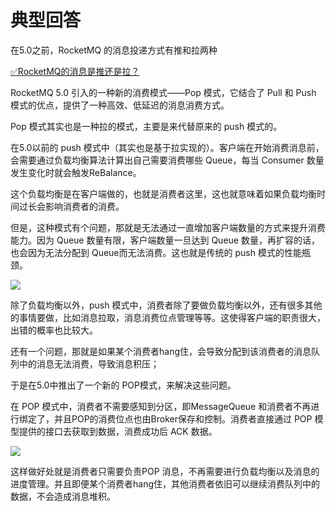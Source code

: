 # 典型回答


在5.0之前，RocketMQ 的消息投递方式有推和拉两种



[✅RocketMQ的消息是推还是拉？](https://www.yuque.com/hollis666/qyhor6/bzhy0q)



RocketMQ 5.0 引入的一种新的消费模式——Pop 模式，它结合了 Pull 和 Push 模式的优点，提供了一种高效、低延迟的消息消费方式。



Pop 模式其实也是一种拉的模式，主要是来代替原来的 push 模式的。



在5.0以前的 push 模式中（其实也是基于拉实现的）。客户端在开始消费消息前，会需要通过负载均衡算法计算出自己需要消费哪些 Queue，每当 Consumer 数量发生变化时就会触发ReBalance。



这个负载均衡是在客户端做的，也就是消费者这里，这也就意味着如果负载均衡时间过长会影响消费者的消费。



但是，这种模式有个问题，那就是无法通过一直增加客户端数量的方式来提升消费能力。因为 Queue 数量有限，客户端数量一旦达到 Queue 数量，再扩容的话，也会因为无法分配到 Queue而无法消费。这也就是传统的 push 模式的性能瓶颈。



![](https://cdn.nlark.com/yuque/0/2024/png/5378072/1722065452218-db32ebfd-3401-4c58-b242-6eb0b781bafd.png)



除了负载均衡以外，push 模式中，消费者除了要做负载均衡以外，还有很多其他的事情要做，比如消息拉取，消息消费位点管理等等。这使得客户端的职责很大，出错的概率也比较大。



还有一个问题，那就是如果某个消费者hang住，会导致分配到该消费者的消息队列中的消息无法消费，导致消息积压；



于是在5.0中推出了一个新的 POP模式，来解决这些问题。



在 POP 模式中，消费者不需要感知到分区，即MessageQueue 和消费者不再进行绑定了，并且POP的消费位点也由Broker保存和控制。消费者直接通过 POP 模型提供的接口去获取到数据，消费成功后 ACK 数据。



![](https://cdn.nlark.com/yuque/0/2024/png/5378072/1722065424004-1e02618f-95ea-458e-b615-0fec3a727420.png)



这样做好处就是消费者只需要负责POP 消息，不再需要进行负载均衡以及消息的进度管理。并且即便某个消费者hang住，其他消费者依旧可以继续消费队列中的数据，不会造成消息堆积。





